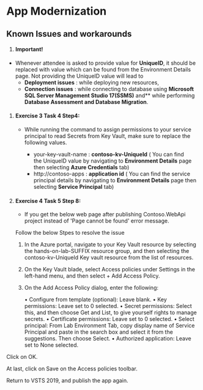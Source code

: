 # App Modernization

## Known Issues and workarounds 

1. #### Important!

  - Whenever attendee is asked to provide value for **UniqueID**, it should be replaced with value which can be found from the Environment Details page. Not providing the UniqueID value will lead to 
      - **Deployment issues** : while deploying new resources, 
      - **Connection issues** : while connecting to database using **Microsoft SQL Server Management Studio 17(SSMS)** and** while performing **Database Assessment and Database Migration**. 

1. #### Exercise 3 Task 4 Step4:

   - While running the command to assign permissions to your service principal to read Secrets from Key Vault, make sure to replace the following values.
   
      - your-key-vault-name : **contoso-kv-UniqueId** ( You can find the UniqueID value by navigating to **Environment Details** page then selecting **Azure Credentials** tab)
      - http://contoso-apps :  **application id** ( You can find the service principal details by navigating to **Environment Details** page then selecting **Service Principal** tab)

1. #### Exercise 4 Task 5 Step 8: 

   - If you get the below web page after publishing Contoso.WebApi project instead of 'Page cannot be found' error message. 
     
    Follow the below Stpes to resolve the issue
    
    1. In the Azure portal, navigate to your Key Vault resource by selecting the hands-on-lab-SUFFIX resource group, and then selecting the contoso-kv-UniqueId Key vault resource from the list of resources.
    
    2. On the Key Vault blade, select Access policies under Settings in the left-hand menu, and then select + Add Access Policy.
 
    3. On the Add Access Policy dialog, enter the following: 

        •	Configure from template (optional): Leave blank. 
        •	Key permissions: Leave set to 0 selected. 
        •	Secret permissions: Select this, and then choose Get and List, to give yourself rights to manage secrets. 
        •	Certificate permissions: Leave set to 0 selected. 
        •	Select principal: From Lab Environment Tab, copy display name of Service Principal and paste in the search box and select it from the suggestions. Then choose Select. 
        •	Authorized application: Leave set to None selected. 
 
 
Click on OK. 
 
At last, click on Save on the Access policies toolbar. 
 
Return to VSTS 2019, and publish the app again. 
 
